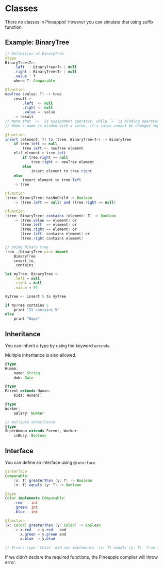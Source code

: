 # Classes
There no classes in Pineapple! However you can simulate that using suffix function.

## Example: BinaryTree
```java
// Definition of BinaryTree
@type 
BinaryTree<T>:
    .left  : BinaryTree<T> | null
    .right : BinaryTree<T> | null
    .value : T
    where T: Comparable

@function
newTree (value: T) -> tree
    result =
        .left  <- null
        .right <- null
        .value =  value
    -> result
// Note that `<-` is assignment operator, while `=` is binding operator.  
// When a name is binded with a value, it's value cannot be changed anymore
    
@function
insert (element: T) to (tree: BinaryTree<T>) -> BinaryTree
    if tree.left == null
        tree.left <- newTree element
    elif element > tree.left
        if tree.right == null
            tree.right <- newTree element
        else
            insert element to tree.right
    else 
        insert element to tree.left
    -> tree

@function
(tree: BinaryTree) hasNoChild -> Boolean
    -> (tree.left == null) and (tree.right == null)

@function
(tree: BinaryTree) contains (element: T) -> Boolean
    -> (tree.value == element) or
       (tree.left  == element) or
       (tree.right == element) or
       (tree.left  contains element) or
       (tree.right contains element)

```

```ts
// Using binary tree
from ./binaryTree.pine import 
    BinaryTree
    insert_to_
    _contains_

let myTree: BinaryTree <-
    .left = null
    .right = null
    .value = 99

myTree <- insert 5 to myTree

if myTree contains 5 
    print "It contains 5"
else 
    print "Nope"
```

## Inheritance
You can inherit a type by using the keyword `extends`.

Multiple inheritance is also allowed.
```ts
@type 
Human:
    name: String
    dob: Date

@type 
Parent extends Human:
    kids: Human[]

@type
Worker:
    salary: Number

// multiple inheritance
@type
SuperWoman extends Parent, Worker:
    isBusy: Boolean

```

## Interface
You can define an interface using `@interface`.  
```java
@interface 
Comparable:
    (x: T) greaterThan (y: T) -> Boolean
    (x: T) equals (y: T) -> Boolean

@type
Color implements Comparable:
    .red  : int
    .green: int
    .blue : int

@function
(x: Color) greaterThan (y: Color) -> Boolean
    -> x.red   > y.red   and
       x.green > y.green and
       x.blue  > y.blue 
    
// Error: type `Color` did not implements `(x: T) equals (y: T)` from interface `Comparable`
```
If we didn't declare the required functions, the Pineapple compiler will throw error.
